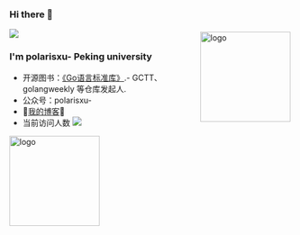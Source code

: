 ### Hi there 👋
![](http://antzuhl.cn:4000/get/@antzuhl.readme)
<img src="https://github-readme-stats.vercel.app/api?username=polaris1119&show_icons=true" alt="logo" height="160" align="right" style="margin: 5px; margin-bottom: 20px;" />
### I'm polarisxu- Peking university
- 开源图书：[《Go语言标准库》](https://github.com/polaris1119/The-Golang-Standard-Library-by-Example).- GCTT、golangweekly 等仓库发起人.
- 公众号：polarisxu-
- 🚩[我的博客](https://www.cnblogs.com/xiaochenNN/)🚩   
- 当前访问人数 ![](https://visitor-badge.glitch.me/badge?page_id=woderchn.readme)
<img src="https://github-profile-trophy.vercel.app/?username=polaris1119&theme=flat&column=7" alt="logo" height="160" align="center" style="margin: auto; margin-bottom: 20px;" />
